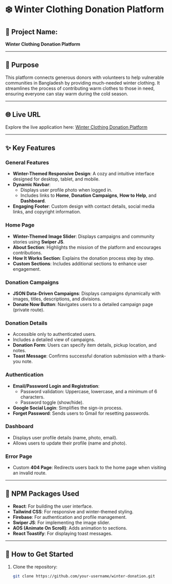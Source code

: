 # ❄️ Winter Clothing Donation Platform  

## 🧥 Project Name:  
**Winter Clothing Donation Platform**  

---

## 🎯 Purpose  
This platform connects generous donors with volunteers to help vulnerable communities in Bangladesh by providing much-needed winter clothing. It streamlines the process of contributing warm clothes to those in need, ensuring everyone can stay warm during the cold season.  

---

## 🌐 Live URL  
Explore the live application here: [Winter Clothing Donation Platform](https://your-live-url.com)  

---

## ✨ Key Features  

### General Features  
- **Winter-Themed Responsive Design**: A cozy and intuitive interface designed for desktop, tablet, and mobile.  
- **Dynamic Navbar**:  
  - Displays user profile photo when logged in.  
  - Includes links to **Home**, **Donation Campaigns**, **How to Help**, and **Dashboard**.  
- **Engaging Footer**: Custom design with contact details, social media links, and copyright information.  

### Home Page  
- **Winter-Themed Image Slider**: Displays campaigns and community stories using **Swiper JS**.  
- **About Section**: Highlights the mission of the platform and encourages contributions.  
- **How It Works Section**: Explains the donation process step by step.  
- **Custom Sections**: Includes additional sections to enhance user engagement.  

### Donation Campaigns  
- **JSON Data-Driven Campaigns**: Displays campaigns dynamically with images, titles, descriptions, and divisions.  
- **Donate Now Button**: Navigates users to a detailed campaign page (private route).  

### Donation Details  
- Accessible only to authenticated users.  
- Includes a detailed view of campaigns.  
- **Donation Form**: Users can specify item details, pickup location, and notes.  
- **Toast Message**: Confirms successful donation submission with a thank-you note.  

### Authentication  
- **Email/Password Login and Registration**:  
  - Password validation: Uppercase, lowercase, and a minimum of 6 characters.  
  - Password toggle (show/hide).  
- **Google Social Login**: Simplifies the sign-in process.  
- **Forget Password**: Sends users to Gmail for resetting passwords.  

### Dashboard  
- Displays user profile details (name, photo, email).  
- Allows users to update their profile (name and photo).  

### Error Page  
- Custom **404 Page**: Redirects users back to the home page when visiting an invalid route.  

---

## 🔧 NPM Packages Used  

- **React**: For building the user interface.  
- **Tailwind CSS**: For responsive and winter-themed styling.  
- **Firebase**: For authentication and profile management.  
- **Swiper JS**: For implementing the image slider.  
- **AOS (Animate On Scroll)**: Adds animation to sections.  
- **React Toastify**: For displaying toast messages.  

---

## 🚀 How to Get Started  

1. Clone the repository:  
   ```bash
   git clone https://github.com/your-username/winter-donation.git
